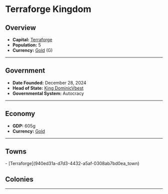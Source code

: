 <!--UNDEDITED FILE, remove this entire line if this file has been edited!-->
# <!--NAME-->Terraforge Kingdom<!--NAME-->

## Overview

- **Capital:** <!--CAPITAL_LINK-->[Terraforge](940ed31a-d7d3-4432-a5af-0308ab7bd0ea_town)<!--CAPITAL_LINK-->
- **Population:** <!--POPULATION-->5<!--POPULATION-->
- **Currency:** <!--CURRENCY_LINK-->[Gold](Gold_currency)<!--CURRENCY_LINK--> (<!--CURRENCY_ABV-->G<!--CURRENCY_ABV-->)

---

## Government

- **Date Founded:** <!--FOUNDED-->December 28, 2024<!--FOUNDED-->
- **Head of State:** <!--LEADER_TITLE_LINK-->[King DominicVbest](DominicVbest_user)<!--LEADER_TITLE_LINK-->
- **Governmental System:** <!--GOVERNMENT-->Autocracy<!--GOVERNMENT-->

---

## Economy

- **GDP:** <!--GDP-->605g<!--GDP-->
- **Currency:** <!--CURRENCY_LINK-->[Gold](Gold_currency)<!--CURRENCY_LINK-->

---

## Towns

<!--TOWNS-->- [Terraforge](940ed31a-d7d3-4432-a5af-0308ab7bd0ea_town)<!--TOWNS-->

## Colonies

<!--COLONIES--><!--COLONIES-->

---